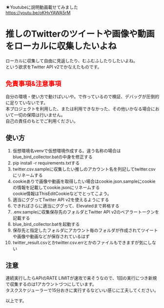 ★Youtubeに説明動画載せてみました  
https://youtu.be/oKHvYAWA5rM

# 推しのTwitterのツイートや画像や動画をローカルに収集したいよね

ローカルに収集して自由に見返したり、むふむふしたりしたいよね。  
という欲求をTwitter API v2でかなえたものです。

## <span style="color:red">免責事項&注意事項</span>

自分の環境・使い方で動けばいいや。で作っているので検証、デバッグが圧倒的に足りていないです。  
本プロジェクトを利用した、または利用できなかった、その他いかなる場合において一切の保障は行いません。  
自己の責任のもとでご利用ください。

## 使い方

1. 仮想環境名venvで仮想環境作成する。違う名称の場合はblue_bird_collector.batの中身を修正する
1. pip install -r requirements.txtする
1. twitter.csv.sampleに収集したい推しのアカウント名を列記してtwitter.csvにリネームする
1. cookieありで画像や動画を取得したい場合はcookie.json.sampleにcookieの情報を記載してcookie.jsonにリネームする  
cookie情報はThisEditCookieなどでとってこよう。
1. 適当にググってTwitter API v2を使えるようにする
1. できればさらに適当にググって、Elevatedまで昇格する
1. .env.sampleに収集保存先のフォルダとTwitter API v2のベアラートークンを記載する
1. blue_bird_collector.batを起動する
1. 保存先と指定したフォルダにアカウント毎のフォルダが作成されてツイートや画像や動画などが保存されているはず
1. twitter_result.csvとかtwitter.csv.errとかのファイルもできますが気にしない

## 注意

連続実行したらAPIのRATE LIMITが速攻で来そうなので、1回の実行につき新規で収集するのは1アカウントづつにしています。  
タスクスケジューラーで15分おきに実行するなどいい感じに工夫してください。  
  
以上です。
